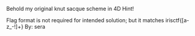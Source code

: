 Behold my original knut sacque scheme in 4D
Hint!

Flag format is not required for intended solution; but it matches irisctf{[a-z_-!]+}
By:
sera
